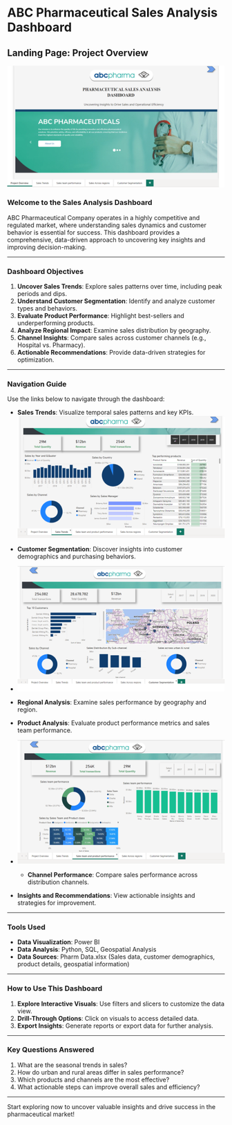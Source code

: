# ABC Pharmaceutical Sales Analysis Dashboard

## Landing Page: Project Overview

  ![](https://github.com/calua-83/Abc-Sales-Dashboard/blob/main/ABC%20Pharm%20project%20overview.png?raw=true)
  
### Welcome to the Sales Analysis Dashboard

ABC Pharmaceutical Company operates in a highly competitive and regulated market, where understanding sales dynamics and customer behavior is essential for success. This dashboard provides a comprehensive, data-driven approach to uncovering key insights and improving decision-making.

---

### Dashboard Objectives

1. **Uncover Sales Trends**: Explore sales patterns over time, including peak periods and dips.
2. **Understand Customer Segmentation**: Identify and analyze customer types and behaviors.
3. **Evaluate Product Performance**: Highlight best-sellers and underperforming products.
4. **Analyze Regional Impact**: Examine sales distribution by geography.
5. **Channel Insights**: Compare sales across customer channels (e.g., Hospital vs. Pharmacy).
6. **Actionable Recommendations**: Provide data-driven strategies for optimization.

---

### Navigation Guide

Use the links below to navigate through the dashboard:

- **Sales Trends**: Visualize temporal sales patterns and key KPIs.
  ![](https://github.com/calua-83/Abc-Sales-Dashboard/blob/main/ABC_pharma_%20saletrends.png?raw=true)
  
- **Customer Segmentation**: Discover insights into customer demographics and purchasing behaviors.
- ![](https://github.com/calua-83/Abc-Sales-Dashboard/blob/main/Customer_segment.png?raw=true)
  
- **Regional Analysis**: Examine sales performance by geography and region.
  
- **Product Analysis**: Evaluate product performance metrics and sales team performance.
- ![](https://github.com/calua-83/Abc-Sales-Dashboard/blob/main/sales%20team%20and%20product%20performance.png?raw=true)

  - **Channel Performance**: Compare sales performance across distribution channels.
- **Insights and Recommendations**: View actionable insights and strategies for improvement.

---

### Tools Used

- **Data Visualization**: Power BI
- **Data Analysis**: Python, SQL, Geospatial Analysis
- **Data Sources**: Pharm Data.xlsx (Sales data, customer demographics, product details, geospatial information)

---

### How to Use This Dashboard

1. **Explore Interactive Visuals**: Use filters and slicers to customize the data view.
2. **Drill-Through Options**: Click on visuals to access detailed data.
3. **Export Insights**: Generate reports or export data for further analysis.

---

### Key Questions Answered

1. What are the seasonal trends in sales?
2. How do urban and rural areas differ in sales performance?
3. Which products and channels are the most effective?
4. What actionable steps can improve overall sales and efficiency?

---

Start exploring now to uncover valuable insights and drive success in the pharmaceutical market!

